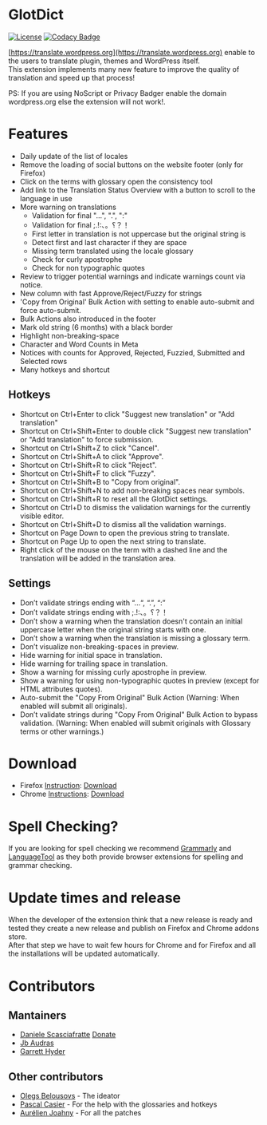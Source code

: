 # GlotDict
[![License](https://img.shields.io/badge/License-GPL%20v2-blue.svg)](https://img.shields.io/badge/License-GPL%20v2-blue.svg) [![Codacy Badge](https://api.codacy.com/project/badge/Grade/e9107b200511490a961560efcf7c5d1c)](https://www.codacy.com/app/mte90net/GlotDict?utm_source=github.com&amp;utm_medium=referral&amp;utm_content=Mte90/GlotDict&amp;utm_campaign=Badge_Grade)  

[https://translate.wordpress.org](https://translate.wordpress.org) enable to the users to translate plugin, themes and WordPress itself.  
This extension implements many new feature to improve the quality of translation and speed up that process!

PS: If you are using NoScript or Privacy Badger enable the domain wordpress.org else the extension will not work!.

# Features

* Daily update of the list of locales
* Remove the loading of social buttons on the website footer (only for Firefox)
* Click on the terms with glossary open the consistency tool
* Add link to the Translation Status Overview with a button to scroll to the language in use
* More warning on translations
  * Validation for final "...", ".", ":"
  * Validation for final ;.!:、。؟？！
  * First letter in translation is not uppercase but the original string is
  * Detect first and last character if they are space
  * Missing term translated using the locale glossary
  * Check for curly apostrophe 
  * Check for non typographic quotes
* Review to trigger potential warnings and indicate warnings count via notice.
* New column with fast Approve/Reject/Fuzzy for strings
* 'Copy from Original' Bulk Action with setting to enable auto-submit and force auto-submit.
* Bulk Actions also introduced in the footer
* Mark old string (6 months) with a black border
* Highlight non-breaking-space
* Character and Word Counts in Meta
* Notices with counts for Approved, Rejected, Fuzzied, Submitted and Selected rows
* Many hotkeys and shortcut

## Hotkeys

* Shortcut on Ctrl+Enter to click "Suggest new translation" or "Add translation"
* Shortcut on Ctrl+Shift+Enter to double click "Suggest new translation" or "Add translation" to force submission.
* Shortcut on Ctrl+Shift+Z to click "Cancel".
* Shortcut on Ctrl+Shift+A to click "Approve".
* Shortcut on Ctrl+Shift+R to click "Reject".
* Shortcut on Ctrl+Shift+F to click "Fuzzy".
* Shortcut on Ctrl+Shift+B to "Copy from original".
* Shortcut on Ctrl+Shift+N to add non-breaking spaces near symbols.
* Shortcut on Ctrl+Shift+R to reset all the GlotDict settings.
* Shortcut on Ctrl+D to dismiss the validation warnings for the currently visible editor.
* Shortcut on Ctrl+Shift+D to dismiss all the validation warnings.
* Shortcut on Page Down to open the previous string to translate.
* Shortcut on Page Up to open the next string to translate.
* Right click of the mouse on the term with a dashed line and the translation will be added in the translation area.

## Settings
* Don’t validate strings ending with “...“, “.”, “:”
* Don’t validate strings ending with ;.!:、。؟？！
* Don’t show a warning when the translation doesn't contain an initial uppercase letter when the original string starts with one.
* Don’t show a warning when the translation is missing a glossary term.
* Don’t visualize non-breaking-spaces in preview.
* Hide warning for initial space in translation.
* Hide warning for trailing space in translation.
* Show a warning for missing curly apostrophe in preview.
* Show a warning for using non-typographic quotes in preview (except for HTML attributes quotes).
* Auto-submit the "Copy From Original" Bulk Action (Warning: When enabled will submit all originals).
* Don’t validate strings during "Copy From Original" Bulk Action to bypass validation. (Warning: When enabled will submit originals with Glossary terms or other warnings.)

# Download

* Firefox [Instruction](https://support.mozilla.org/en-US/kb/find-and-install-add-ons-add-features-to-firefox): [Download](https://addons.mozilla.org/it/firefox/addon/glotdict/)
* Chrome [Instructions](https://support.google.com/chrome_webstore/answer/2664769?hl=en): [Download](https://chrome.google.com/webstore/detail/glotdict/jfdkihdmokdigeobcmnjmgigcgckljgl)

# Spell Checking?

If you are looking for spell checking we recommend [Grammarly](https://www.grammarly.com/) and [LanguageTool](https://languagetool.org/) as they both provide browser extensions for spelling and grammar checking.

# Update times and release

When the developer of the extension think that a new release is ready and tested they create a new release and publish on Firefox and Chrome addons store.  
After that step we have to wait few hours for Chrome and for Firefox and all the installations will be updated automatically.

# Contributors

## Mantainers

* [Daniele Scasciafratte](https://github.com/Mte90) [Donate](https://www.paypal.me/mte90)
* [Jb Audras](https://github.com/audrasjb) 
* [Garrett Hyder](https://github.com/garrett-eclipse) 

## Other contributors
* [Olegs Belousovs](https://github.com/sgelob) - The ideator
* [Pascal Casier](https://github.com/ePascalC) - For the help with the glossaries and hotkeys
* [Aurélien Joahny](https://github.com/ajoah) - For all the patches
